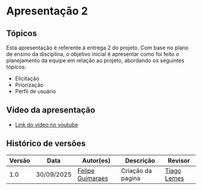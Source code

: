 # Apresentação 2

## Tópicos

Esta apresentação é referente à entrega 2 do projeto. Com base no plano de ensino da disciplina, o objetivo inicial é apresentar como foi feito o planejamento da equipe em relação ao projeto, abordando os seguintes tópicos:

- Elicitação
- Priorização
- Perfil de usuário


## Vídeo da apresentação

- [Link do video no youtube](https://www.youtube.com/watch?v=lVv4mdeL08k)  

## Histórico de versões

| Versão       | Data | Autor(es)                            | Descrição                | Revisor |
|------------|--------|--------------------------------------|--------------------------|---------|
|   1.0      |    30/09/2025       |     [Felipe Guimaraes](https://github.com/felipegf1)        |       Criação da pagina                    | [Tiago Lemes](https://github.com/TiagoTeixeira-2005)  |


